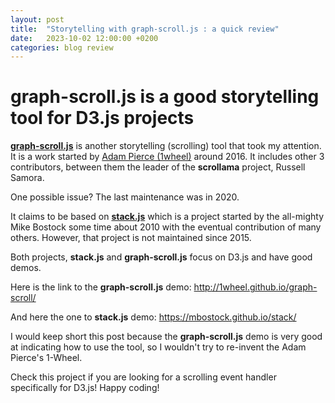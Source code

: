 ```yaml
---
layout: post
title:  "Storytelling with graph-scroll.js : a quick review"
date:   2023-10-02 12:00:00 +0200
categories: blog review
---
```


# graph-scroll.js is a good storytelling tool for D3.js projects

[**graph-scroll.js**](https://github.com/1wheel/graph-scroll) is another storytelling (scrolling) tool that took my attention. It is a work started by [Adam Pierce (1wheel)](https://github.com/1wheel) around 2016. It includes other 3 contributors, between them the leader of the **scrollama** project, Russell Samora.

One possible issue? The last maintenance was in 2020.

It claims to be based on [**stack.js**](https://github.com/mbostock/stack) which is a project started by the all-mighty Mike Bostock some time about 2010 with the eventual contribution of many others. However, that project is not maintained since 2015.

Both projects, **stack.js** and **graph-scroll.js** focus on D3.js and have good demos.

Here is the link to the **graph-scroll.js** demo: http://1wheel.github.io/graph-scroll/

And here the one to **stack.js** demo: https://mbostock.github.io/stack/

I would keep short this post because the **graph-scroll.js** demo is very good at indicating how to use the tool, so I wouldn't try to re-invent the Adam Pierce's 1-Wheel.

Check this project if you are looking for a scrolling event handler specifically for D3.js! Happy coding!